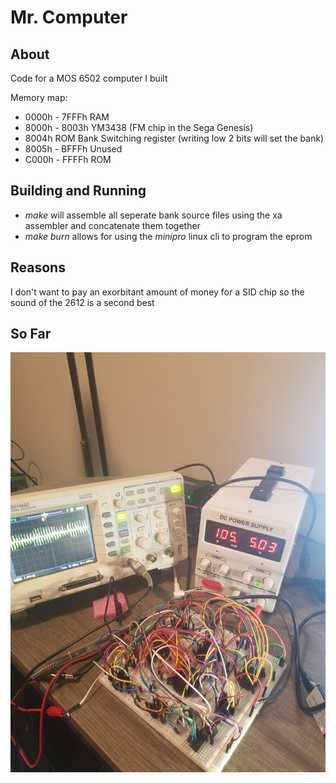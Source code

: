 # Mr. Computer

## About
Code for a MOS 6502 computer I built 

Memory map:
* 0000h - 7FFFh RAM
* 8000h - 8003h YM3438 (FM chip in the Sega Genesis)
* 8004h         ROM Bank Switching register (writing low 2 bits will set the bank)
* 8005h - BFFFh Unused
* C000h - FFFFh ROM
	
## Building and Running	

* _make_ will assemble all seperate bank source files using the xa assembler and concatenate them together
* _make burn_ allows for using the _minipro_ linux cli to program the eprom 

## Reasons
I don't want to pay an exorbitant amount of money for a SID chip so the sound of the 2612 is a second best 

## So Far
![image](/images/rat_nest.jpg)
